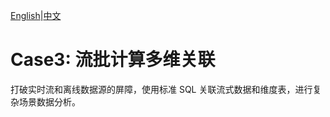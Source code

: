 [English](./case3.md)|[中文](../zh/use-case/case3.md)

# Case3: 流批计算多维关联

打破实时流和离线数据源的屏障，使用标准 SQL 关联流式数据和维度表，进行复杂场景数据分析。